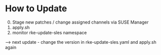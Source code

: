 # How to Update

0. Stage new patches / change assigned channels via SUSE Manager
1. apply.sh
2. monitor rke-update-sles namespace

--> next update - change the version in rke-update-sles.yaml and apply.sh again
